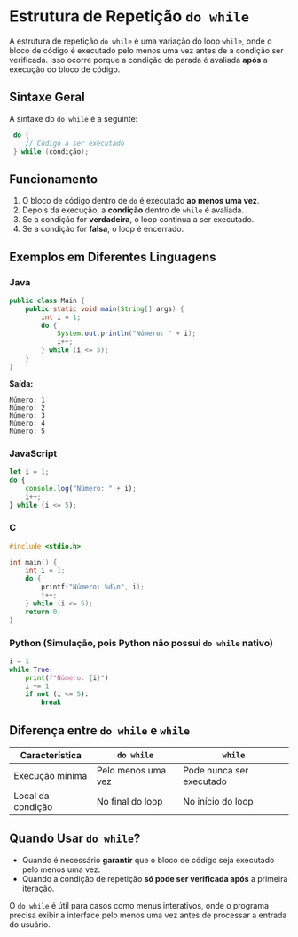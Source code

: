 # Estrutura de Repetição `do while`

A estrutura de repetição `do while` é uma variação do loop `while`, onde o bloco de código é executado pelo menos uma vez antes de a condição ser verificada. Isso ocorre porque a condição de parada é avaliada **após** a execução do bloco de código.

## Sintaxe Geral

A sintaxe do `do while` é a seguinte:

```c
 do {
    // Código a ser executado
 } while (condição);
```

## Funcionamento

1. O bloco de código dentro de `do` é executado **ao menos uma vez**.
2. Depois da execução, a **condição** dentro de `while` é avaliada.
3. Se a condição for **verdadeira**, o loop continua a ser executado.
4. Se a condição for **falsa**, o loop é encerrado.

## Exemplos em Diferentes Linguagens

### Java
```java
public class Main {
    public static void main(String[] args) {
        int i = 1;
        do {
            System.out.println("Número: " + i);
            i++;
        } while (i <= 5);
    }
}
```
**Saída:**
```
Número: 1
Número: 2
Número: 3
Número: 4
Número: 5
```

### JavaScript
```javascript
let i = 1;
do {
    console.log("Número: " + i);
    i++;
} while (i <= 5);
```

### C
```c
#include <stdio.h>

int main() {
    int i = 1;
    do {
        printf("Número: %d\n", i);
        i++;
    } while (i <= 5);
    return 0;
}
```

### Python (Simulação, pois Python não possui `do while` nativo)
```python
i = 1
while True:
    print(f"Número: {i}")
    i += 1
    if not (i <= 5):
        break
```

## Diferença entre `do while` e `while`

| Característica    | `do while`                        | `while`                        |
|------------------|---------------------------------|------------------------------|
| Execução mínima | Pelo menos uma vez             | Pode nunca ser executado     |
| Local da condição | No final do loop               | No início do loop            |

## Quando Usar `do while`?
- Quando é necessário **garantir** que o bloco de código seja executado pelo menos uma vez.
- Quando a condição de repetição **só pode ser verificada após** a primeira iteração.

O `do while` é útil para casos como menus interativos, onde o programa precisa exibir a interface pelo menos uma vez antes de processar a entrada do usuário.

